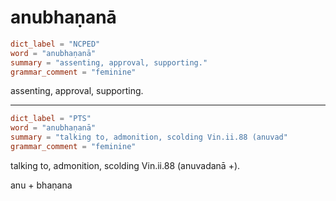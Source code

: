 # anubhaṇanā

``` toml
dict_label = "NCPED"
word = "anubhaṇanā"
summary = "assenting, approval, supporting."
grammar_comment = "feminine"
```

assenting, approval, supporting.

--------------------

``` toml
dict_label = "PTS"
word = "anubhaṇanā"
summary = "talking to, admonition, scolding Vin.ii.88 (anuvad"
grammar_comment = "feminine"
```

talking to, admonition, scolding Vin.ii.88 (anuvadanā \+).

anu \+ bhaṇana

